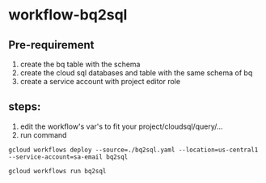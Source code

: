 # workflow-bq2sql

## Pre-requirement
1. create the bq table with the schema
2. create the cloud sql databases and table with the same schema of bq
3. create a service account with project editor role

## steps:

1. edit the workflow's var's to fit your project/cloudsql/query/...
2. run command
```
gcloud workflows deploy --source=./bq2sql.yaml --location=us-central1 --service-account=sa-email bq2sql

gcloud workflows run bq2sql
```

